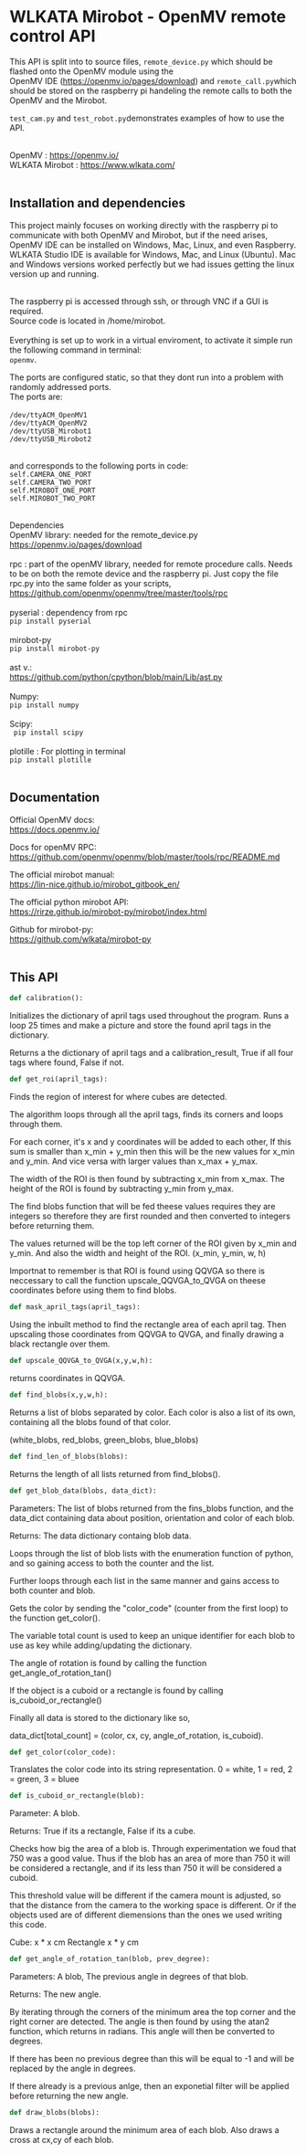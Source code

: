 # WLKATA Mirobot - OpenMV remote control API

This API is split into to source files, `remote_device.py` which should be flashed onto the OpenMV module using the </br>
OpenMV IDE (https://openmv.io/pages/download) and `remote_call.py`which should be stored on the raspberry pi handeling the remote calls
to both the OpenMV and the Mirobot. </br>

`test_cam.py` and `test_robot.py`demonstrates examples of how to use the API. </br></br>

OpenMV : https://openmv.io/ </br>
WLKATA Mirobot : https://www.wlkata.com/ </br></br>


## Installation and dependencies

This project mainly focuses on working directly with the raspberry pi to communicate with both OpenMV and Mirobot, but if the need arises, OpenMV IDE can be installed on Windows, Mac, Linux, and even Raspberry. WLKATA Studio IDE is available for Windows, Mac, and Linux (Ubuntu). Mac and Windows versions worked perfectly but we had issues getting the linux version up and running. </br></br>

The raspberry pi is accessed through ssh, or through VNC if a GUI is required. </br>
Source code is located in /home/mirobot. </br></br>
Everything is set up to work in a virtual enviroment, to activate it simple run the following command in terminal: </br>
`openmv`. </br>

The ports are configured static, so that they dont run into a problem with randomly addressed ports. </br>
The ports are: </br></br>
`/dev/ttyACM_OpenMV1`</br>
`/dev/ttyACM_OpenMV2`</br>
`/dev/ttyUSB_Mirobot1`</br>
`/dev/ttyUSB_Mirobot2`</br></br>

and corresponds to the following ports in code: </br>
`self.CAMERA_ONE_PORT` </br>
`self.CAMERA_TWO_PORT ` </br>
`self.MIROBOT_ONE_PORT` </br>
`self.MIROBOT_TWO_PORT` </br></br>

Dependencies </br>
OpenMV library: needed for the remote_device.py
</br>
https://openmv.io/pages/download
</br></br>
rpc : part of the openMV library, needed for remote procedure calls.
Needs to be on both the remote device and the raspberry pi. 
Just copy the file rpc.py into the same folder as your scripts,
</br>
https://github.com/openmv/openmv/tree/master/tools/rpc 
</br></br>
pyserial : dependency from rpc
</br>
`pip install pyserial`
</br></br>
mirobot-py
</br>
`pip install mirobot-py`
</br></br>
ast v.: </br>
https://github.com/python/cpython/blob/main/Lib/ast.py 
</br></br>
Numpy: </br>
`pip install numpy`
</br></br>
Scipy: </br>
` pip install scipy`
</br></br>
plotille : For plotting in terminal </br>
`pip install plotille`
</br></br>


## Documentation

Official OpenMV docs: </br>
https://docs.openmv.io/ </br>

Docs for openMV RPC: </br>
https://github.com/openmv/openmv/blob/master/tools/rpc/README.md </br>

The official mirobot manual: </br>
https://lin-nice.github.io/mirobot_gitbook_en/ </br>

The official python mirobot API: </br>
https://rirze.github.io/mirobot-py/mirobot/index.html </br>

Github for mirobot-py: </br>
https://github.com/wlkata/mirobot-py </br></br>

## This API

```python
def calibration():
```
Initializes the dictionary of april tags used throughout the program.
Runs a loop 25 times and make a picture and store the found april tags 
in the dictionary.

Returns a the dictionary of april tags and a calibration_result,
True if all four tags where found, False if not.

```python
def get_roi(april_tags):
```
Finds the region of interest for where cubes are detected.

The algorithm loops through all the april tags,
finds its corners and loops through them.

For each corner, it's x and y coordinates will be
added to each other, If this sum is smaller than x_min + y_min
then this will be the new values for x_min and y_min.
And vice versa with larger values than x_max + y_max.

The width of the ROI is then found by subtracting x_min from x_max.
The height of the ROI is found by subtracting y_min from y_max.

The find blobs function that will be fed theese values requires
they are integers so therefore they are first rounded and then converted 
to integers before returning them.

The values returned will be the top left corner of the ROI given by
x_min and y_min. And also the width and height of the ROI. 
(x_min, y_min, w, h)


Importnat to remember is that ROI is found using QQVGA so
there is neccessary to call the function upscale_QQVGA_to_QVGA
on theese coordinates before using them to find blobs.


```python
def mask_april_tags(april_tags):
```
Using the inbuilt method to find the rectangle area of each april tag.
Then upscaling those coordinates from QQVGA to QVGA, and finally
drawing a black rectangle over them.

```python
def upscale_QQVGA_to_QVGA(x,y,w,h):
```
returns coordinates in QQVGA.

```python
def find_blobs(x,y,w,h):
```
Returns a list of blobs separated by color. 
Each color is also a list of its own, containing all
the blobs found of that color.

(white_blobs, red_blobs, green_blobs, blue_blobs)

```python
def find_len_of_blobs(blobs):
```
Returns the length of all lists returned from find_blobs().

```python
def get_blob_data(blobs, data_dict):
```
Parameters: The list of blobs returned from the fins_blobs function,
            and the data_dict containing data about position, orientation and 
            color of each blob.
            
Returns:    The data dictionary containg blob data.


Loops through the list of blob lists with the enumeration function of python, and so gaining
access to both the counter and the list.

Further loops through each list in the same manner and gains access to both counter and blob.

Gets the color by sending the "color_code" (counter from the first loop) to the function get_color().

The variable total count is used to keep an unique identifier for each blob to use as key while adding/updating
the dictionary.

The angle of rotation is found by calling the function get_angle_of_rotation_tan()

If the object is a cuboid or a rectangle is found by calling is_cuboid_or_rectangle()

Finally all data is stored to the dictionary like so,

data_dict[total_count] = (color, cx, cy, angle_of_rotation, is_cuboid).

```python
def get_color(color_code):
```
Translates the color code into its string representation.
0 = white,
1 = red,
2 = green,
3 = bluee

```python
def is_cuboid_or_rectangle(blob):
```
Parameter: A blob.

Returns:   True if its a rectangle, False if its a cube.

Checks how big the area of a blob is. Through experimentation we foud that 750 was a good value. Thus if the blob has an area of more than 750 it will be considered a rectangle, and if its less than 750 it will be considered a cuboid. 

This threshold value will be different if the camera mount is adjusted, so that the distance from the camera to the working space is different. Or if the objects used are of different diemensions than the ones we used writing this code.

Cube: x * x cm
Rectangle x * y cm

```python
def get_angle_of_rotation_tan(blob, prev_degree):
```
Parameters: A blob, The previous angle in degrees of that blob.

Returns:    The new angle.

By iterating through the corners of the minimum area the top corner and the right corner are detected.
The angle is then found by using the atan2 function, which returns in radians. This angle will then be converted to degrees. </br>

If there has been no previous degree than this will be equal to -1 and will be replaced by the angle in degrees.

If there already is a previous anlge, then an exponetial filter will be applied before returning the new angle.


```python
def draw_blobs(blobs):
```
Draws a rectangle around the minimum area of each blob.
Also draws a cross at cx,cy of each blob.

